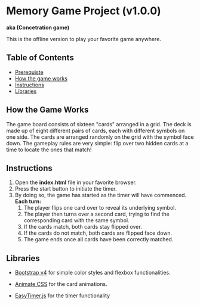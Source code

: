 # Memory Game Project (v1.0.0)
**aka (Concetration game)**

This is the offline version to play your favorite game anywhere.

## Table of Contents

* [Prerequiste](#Prerequiste)
* [How the game works](#How)
* [Instructions](#instructions)
* [Libraries](#Libraries)


## How the Game Works
The game board consists of sixteen "cards" arranged in a grid. The deck is made up of eight different pairs of cards, each with different symbols on one side. The cards are arranged randomly on the grid with the symbol face down. The gameplay rules are very simple: flip over two hidden cards at a time to locate the ones that match!

## Instructions

1. Open the **index.html** file in your favorite browser.
2. Press the start button to initiate the timer.
3. By doing so, the game has started as the timer will have commenced.
    **Each turn:**
    1. The player flips one card over to reveal its underlying symbol.
    2. The player then turns over a second card, trying to find the corresponding       card with the same symbol.
    3. If the cards match, both cards stay flipped over.
    4. If the cards do not match, both cards are flipped face down.
    5. The game ends once all cards have been correctly matched.

## Libraries

- [Bootstrap v4](https://getbootstrap.com/docs/4.3/getting-started/introduction/) for simple color styles and flexbox functionalities.

- [Animate CSS](https://daneden.github.io/animate.css/) for the card animations.

- [EasyTimer.js](https://pages.github.com/) for the timer functionality
